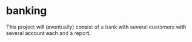 # banking
This project will (eventually) consist of a bank with several customers with several account each and a report. 
